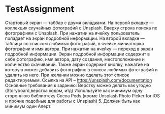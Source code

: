 # TestAssignment
Стартовый экран — таббар с двумя вкладками.
На первой вкладке — коллекция случайных фотографий с Unsplash. Вверху строка поиска по фотографиям с Unsplash. При нажатии на ячейку пользователь попадает на экран подробной информации.
На второй вкладке — таблица со списком любимых фотографий,
в ячейке миниатюрка фотографии и имя автора. При нажатии на ячейку — переход в экран подробной информации.
Экран подробной информации содержит в себе фотографию, имя автора, дату создания, местоположение и количество скачиваний.
Также экран содержит кнопку, нажатие на которую может добавить фотографию в список любимых фотографий и удалить из него. При желании можно сделать этот список редактируемым.
Ссылка на API – https://unsplash.com/documentation
Основные требования к заданию:
Верстку можно делать как угодно (Storyboard,верстка кодом, итд)
Используйте как минимум одну стороннюю библиотеку Cocoa Pods (кроме Unsplash Photo Picker for iOS и прочие подобные для работы с Unsplash) 5. Должен быть как минимум один Алерт.
